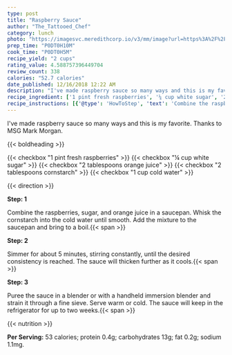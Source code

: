 ```yaml
---
type: post
title: "Raspberry Sauce"
author: "The_Tattooed_Chef"
category: lunch
photo: "https://imagesvc.meredithcorp.io/v3/mm/image?url=https%3A%2F%2Fimages.media-allrecipes.com%2Fuserphotos%2F668989.jpg"
prep_time: "P0DT0H10M"
cook_time: "P0DT0H5M"
recipe_yield: "2 cups"
rating_value: 4.588757396449704
review_count: 338
calories: "52.7 calories"
date_published: 12/16/2018 12:22 AM
description: "I've made raspberry sauce so many ways and this is my favorite. Thanks to MSG Mark Morgan."
recipe_ingredient: ['1 pint fresh raspberries', '¼ cup white sugar', '2 tablespoons orange juice', '2 tablespoons cornstarch', '1 cup cold water']
recipe_instructions: [{'@type': 'HowToStep', 'text': 'Combine the raspberries, sugar, and orange juice in a saucepan. Whisk the cornstarch into the cold water until smooth. Add the mixture to the saucepan and bring to a boil.\n'}, {'@type': 'HowToStep', 'text': 'Simmer for about 5 minutes, stirring constantly, until the desired consistency is reached. The sauce will thicken further as it cools.\n'}, {'@type': 'HowToStep', 'text': 'Puree the sauce in a blender or with a handheld immersion blender and strain it through a fine sieve. Serve warm or cold. The sauce will keep in the refrigerator for up to two weeks.\n'}]
---
```


I've made raspberry sauce so many ways and this is my favorite. Thanks to MSG Mark Morgan. 

{{< boldheading >}}

{{< checkbox "1 pint fresh raspberries" >}}
{{< checkbox "¼ cup white sugar" >}}
{{< checkbox "2 tablespoons orange juice" >}}
{{< checkbox "2 tablespoons cornstarch" >}}
{{< checkbox "1 cup cold water" >}}


{{< direction >}}

**Step: 1**

Combine the raspberries, sugar, and orange juice in a saucepan. Whisk the cornstarch into the cold water until smooth. Add the mixture to the saucepan and bring to a boil.{{< span >}}

**Step: 2**

Simmer for about 5 minutes, stirring constantly, until the desired consistency is reached. The sauce will thicken further as it cools.{{< span >}}

**Step: 3**

Puree the sauce in a blender or with a handheld immersion blender and strain it through a fine sieve. Serve warm or cold. The sauce will keep in the refrigerator for up to two weeks.{{< span >}}

{{< nutrition >}}

**Per Serving:** 53 calories; protein 0.4g; carbohydrates 13g; fat 0.2g; sodium 1.1mg.